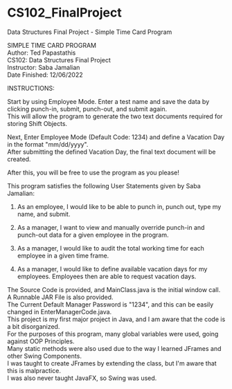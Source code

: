 # CS102_FinalProject
Data Structures Final Project - Simple Time Card Program
  
SIMPLE TIME CARD PROGRAM    
Author: Ted Papastathis   
CS102: Data Structures Final Project    
Instructor: Saba Jamalian     
Date Finished: 12/06/2022     



INSTRUCTIONS:

Start by using Employee Mode. Enter a test name and save the data by clicking punch-in, submit, punch-out, and submit again.      
This will allow the program to generate the two text documents required for storing Shift Objects.      

Next, Enter Employee Mode (Default Code: 1234) and define a Vacation Day in the format "mm/dd/yyyy".    
After submitting the defined Vacation Day, the final text document will be created.     

After this, you will be free to use the program as you please!


This program satisfies the following User Statements given by Saba Jamalian:


1. As an employee, I would like to be able to punch in, punch out, type my name, and submit. 

2. As a manager, I want to view and manually override punch-in and punch-out data for a given employee in the program.

3. As a manager, I would like to audit the total working time for each employee in a given time frame. 

4. As a manager, I would like to define available vacation days for my employees. Employees then are able to request vacation days. 


The Source Code is provided, and MainClass.java is the initial window call. A Runnable JAR File is also provided.     
The Current Default Manager Password is "1234", and this can be easily changed in EnterManagerCode.java.    
This project is my first major project in Java, and I am aware that the code is a bit disorganized.     
For the purposes of this program, many global variables were used, going against OOP Principles.    
Many static methods were also used due to the way I learned JFrames and other Swing Components.     
I was taught to create JFrames by extending the class, but I'm aware that this is malpractice.    
I was also never taught JavaFX, so Swing was used.    
